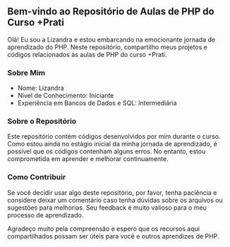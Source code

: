 ## Bem-vindo ao Repositório de Aulas de PHP do Curso +Prati

Olá! Eu sou a Lizandra e estou embarcando na emocionante jornada de aprendizado do PHP. Neste repositório, compartilho meus projetos e códigos relacionados às aulas de PHP do curso +Prati.

### Sobre Mim
- Nome: Lizandra
- Nível de Conhecimento: Iniciante
- Experiência em Bancos de Dados e SQL: Intermediária

### Sobre o Repositório
Este repositório contém códigos desenvolvidos por mim durante o curso. Como estou ainda no estágio inicial da minha jornada de aprendizado, é possível que os códigos contenham alguns erros. No entanto, estou comprometida em aprender e melhorar continuamente.

### Como Contribuir
Se você decidir usar algo deste repositório, por favor, tenha paciência e considere deixar um comentário caso tenha dúvidas sobre os arquivos ou sugestões para melhorias. Seu feedback é muito valioso para o meu processo de aprendizado.

Agradeço muito pela compreensão e espero que os recursos aqui compartilhados possam ser úteis para você e outros aprendizes de PHP.
